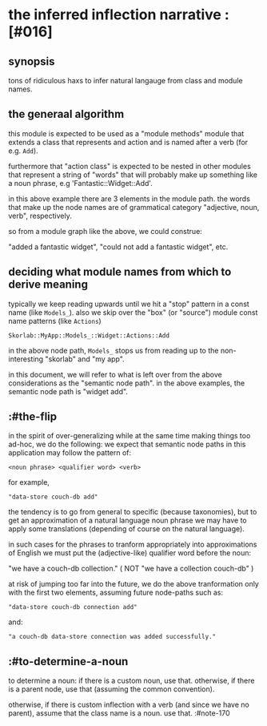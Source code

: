 # the inferred inflection narrative :[#016]


## synopsis

tons of ridiculous haxs to infer natural langauge from class and module
names.




## the generaal algorithm

this module is expected to be used as a "module methods" module that
extends a class that represents and action and is named after a verb
(for e.g. `Add`).

furthermore that "action class" is expected to be nested in other
modules that represent a string of "words" that will probably make up
something like a noun phrase, e.g 'Fantastic::Widget::Add'.

in this above example there are 3 elements in the module path. the words
that make up the node names are of grammatical category
"adjective, noun, verb", respectively.

so from a module graph like the above, we could construe:

  "added a fantastic widget", "could not add a fantastic widget", etc.




## deciding what module names from which to derive meaning

typically we keep reading upwards until we hit a "stop" pattern in a
const name (like `Models_`). also we skip over the "box" (or "source")
module const name patterns (like `Actions`)

    Skorlab::MyApp::Models_::Widget::Actions::Add

in the above node path, `Models_` stops us from reading up to the
non-interesting "skorlab" and "my app".

in this document, we will refer to what is left over from the above
considerations as the "semantic node path". in the above examples, the
semantic node path is "widget add".




## :#the-flip

in the spirit of over-generalizing while at the same time making things
too ad-hoc, we do the following: we expect that semantic node paths in
this application may follow the pattern of:

    <noun phrase> <qualifier word> <verb>

for example,

    "data-store couch-db add"

the tendency is to go from general to specific (because taxonomies), but
to get an approximation of a natural language noun phrase we may have to
apply some translations (depending of course on the natural language).

in such cases for the phrases to tranform appropriately into
approximations of English we must put the (adjective-like) qualifier
word before the noun:

   "we have a couch-db collection."  ( NOT "we have a collection couch-db" )


at risk of jumping too far into the future, we do the above
tranformation only with the first two elements, assuming future
node-paths such as:

    "data-store couch-db connection add"

and:

    "a couch-db data-store connection was added successfully."





## :#to-determine-a-noun

to determine a noun: if there is a custom noun, use that. otherwise, if
there is a parent node, use that (assuming the common convention).

otherwise, if there is custom inflection with a verb (and since we have
no parent), assume that the class name is a noun. use that.  :#note-170

